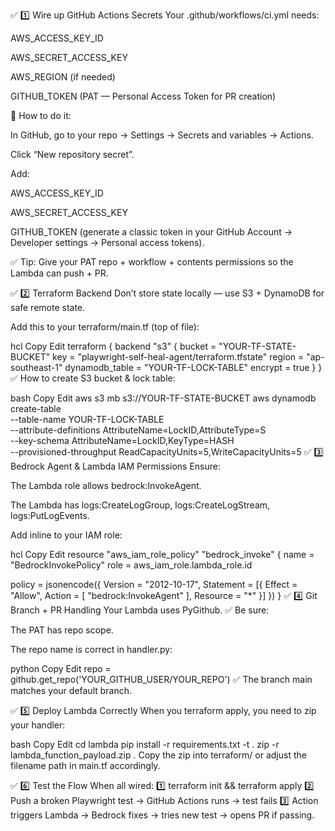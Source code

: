 ✅ 1️⃣ Wire up GitHub Actions Secrets
Your .github/workflows/ci.yml needs:

AWS_ACCESS_KEY_ID

AWS_SECRET_ACCESS_KEY

AWS_REGION (if needed)

GITHUB_TOKEN (PAT — Personal Access Token for PR creation)

🔑 How to do it:

In GitHub, go to your repo → Settings → Secrets and variables → Actions.

Click “New repository secret”.

Add:

AWS_ACCESS_KEY_ID

AWS_SECRET_ACCESS_KEY

GITHUB_TOKEN (generate a classic token in your GitHub Account → Developer settings → Personal access tokens).

✅ Tip:
Give your PAT repo + workflow + contents permissions so the Lambda can push + PR.

✅ 2️⃣ Terraform Backend
Don’t store state locally — use S3 + DynamoDB for safe remote state.

Add this to your terraform/main.tf (top of file):

hcl
Copy
Edit
terraform {
  backend "s3" {
    bucket         = "YOUR-TF-STATE-BUCKET"
    key            = "playwright-self-heal-agent/terraform.tfstate"
    region         = "ap-southeast-1"
    dynamodb_table = "YOUR-TF-LOCK-TABLE"
    encrypt        = true
  }
}
✅ How to create S3 bucket & lock table:

bash
Copy
Edit
aws s3 mb s3://YOUR-TF-STATE-BUCKET
aws dynamodb create-table \
  --table-name YOUR-TF-LOCK-TABLE \
  --attribute-definitions AttributeName=LockID,AttributeType=S \
  --key-schema AttributeName=LockID,KeyType=HASH \
  --provisioned-throughput ReadCapacityUnits=5,WriteCapacityUnits=5
✅ 3️⃣ Bedrock Agent & Lambda IAM Permissions
Ensure:

The Lambda role allows bedrock:InvokeAgent.

The Lambda has logs:CreateLogGroup, logs:CreateLogStream, logs:PutLogEvents.

Add inline to your IAM role:

hcl
Copy
Edit
resource "aws_iam_role_policy" "bedrock_invoke" {
  name = "BedrockInvokePolicy"
  role = aws_iam_role.lambda_role.id

  policy = jsonencode({
    Version = "2012-10-17",
    Statement = [{
      Effect = "Allow",
      Action = [
        "bedrock:InvokeAgent"
      ],
      Resource = "*"
    }]
  })
}
✅ 4️⃣ Git Branch + PR Handling
Your Lambda uses PyGithub.
✅ Be sure:

The PAT has repo scope.

The repo name is correct in handler.py:

python
Copy
Edit
repo = github.get_repo('YOUR_GITHUB_USER/YOUR_REPO')
✅ The branch main matches your default branch.

✅ 5️⃣ Deploy Lambda Correctly
When you terraform apply, you need to zip your handler:

bash
Copy
Edit
cd lambda
pip install -r requirements.txt -t .
zip -r lambda_function_payload.zip .
Copy the zip into terraform/ or adjust the filename path in main.tf accordingly.

✅ 6️⃣ Test the Flow
When all wired:
1️⃣ terraform init && terraform apply
2️⃣ Push a broken Playwright test → GitHub Actions runs → test fails
3️⃣ Action triggers Lambda → Bedrock fixes → tries new test → opens PR if passing.
